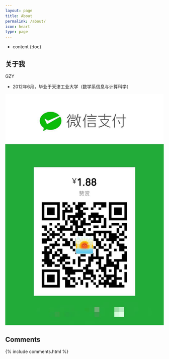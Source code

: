 ```yaml
---
layout: page
title: About
permalink: /about/
icon: heart
type: page
---
```


* content
{:toc}

## 关于我


GZY

* 2012年6月，毕业于天津工业大学（数学系信息与计算科学）


![捐赠我](/photo/other/donate.jpg)


## Comments

{% include comments.html %}
